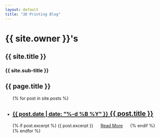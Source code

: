 ```yaml
---
layout: default
title: "3D Printing Blog"
---
```

# {{ site.owner }}'s
## {{ site.title }}
### {{ site.sub-title }}
## {{ page.title }}
<ul id="blog-post-list">
  {% for post in site.posts %}
    <li>
      <div class="blog-post-excerpt">
      <h2><a href="{{ post.url | absolute_url }}"><small>{{ post.date | date: "%-d %B %Y" }}</small> {{ post.title }}</a></h2>
      {% if post.excerpt %}
        {{ post.excerpt }}
        <a class="read-more" href="{{post.url | absolute_url }}"><span style="margin: 0 20px; padding: 0;">Read More</span></a>
      {% endif %}
      </div>
    </li>
  {% endfor %}
</ul>
